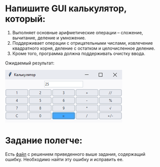 # Напишите GUI калькулятор, который:

1. Выполняет основные арифметические операции – сложение, вычитание, деление и умножение.
2. Поддерживает операции с отрицательными числами, извлечение квадратного корня, деление с остатком и целочисленное деление.
3. Кроме того, программа должна поддерживать очистку ввода.

Ожидаемый результат:

![calc GUI](../pics/calc-GUI.png)

# Задание полегче:

Есть [файл](../Solutions/task1-solved.py) с решением приведенного выше задания, содержащий ошибку. Необходимо найти эту ошибку и исправить ее.
